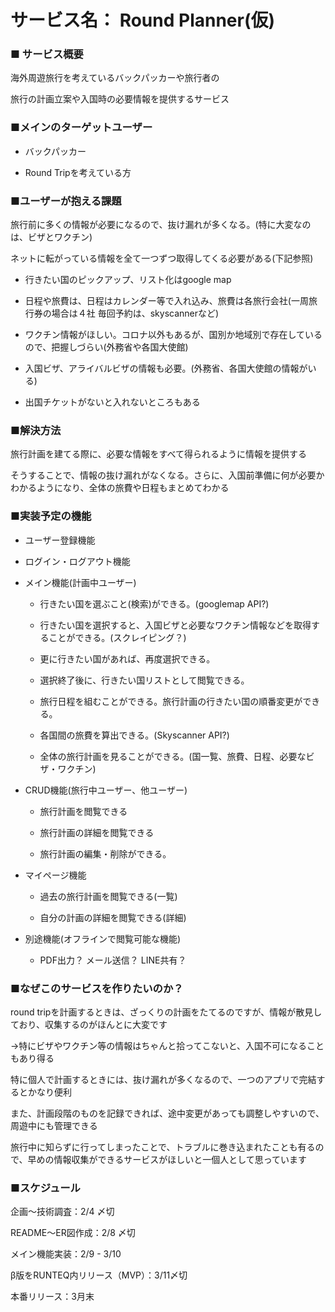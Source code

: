 # サービス名： Round Planner(仮)
### ■ サービス概要
海外周遊旅行を考えているバックパッカーや旅行者の

旅行の計画立案や入国時の必要情報を提供するサービス
### ■メインのターゲットユーザー
- バックパッカー

- Round Tripを考えている方

### ■ユーザーが抱える課題
旅行前に多くの情報が必要になるので、抜け漏れが多くなる。(特に大変なのは、ビザとワクチン)

ネットに転がっている情報を全て一つずつ取得してくる必要がある(下記参照)

- 行きたい国のピックアップ、リスト化はgoogle map

- 日程や旅費は、日程はカレンダー等で入れ込み、旅費は各旅行会社(一周旅行券の場合は４社 毎回予約は、skyscannerなど)

- ワクチン情報がほしい。コロナ以外もあるが、国別か地域別で存在しているので、把握しづらい(外務省や各国大使館)

- 入国ビザ、アライバルビザの情報も必要。(外務省、各国大使館の情報がいる)

- 出国チケットがないと入れないところもある
### ■解決方法
旅行計画を建てる際に、必要な情報をすべて得られるように情報を提供する

そうすることで、情報の抜け漏れがなくなる。さらに、入国前準備に何が必要かわかるようになり、全体の旅費や日程もまとめてわかる
### ■実装予定の機能
- ユーザー登録機能

- ログイン・ログアウト機能

- メイン機能(計画中ユーザー)

  - 行きたい国を選ぶこと(検索)ができる。(googlemap API?)

  - 行きたい国を選択すると、入国ビザと必要なワクチン情報などを取得することができる。(スクレイピング？)

  - 更に行きたい国があれば、再度選択できる。

  - 選択終了後に、行きたい国リストとして閲覧できる。

  - 旅行日程を組むことができる。旅行計画の行きたい国の順番変更ができる。

  - 各国間の旅費を算出できる。(Skyscanner API?)

  - 全体の旅行計画を見ることができる。(国一覧、旅費、日程、必要なビザ・ワクチン)

- CRUD機能(旅行中ユーザー、他ユーザー)

  - 旅行計画を閲覧できる

  - 旅行計画の詳細を閲覧できる

  - 旅行計画の編集・削除ができる。

- マイページ機能

  - 過去の旅行計画を閲覧できる(一覧)

  - 自分の計画の詳細を閲覧できる(詳細)

- 別途機能(オフラインで閲覧可能な機能)

  - PDF出力？ メール送信？ LINE共有？

### ■なぜこのサービスを作りたいのか？
 round tripを計画するときは、ざっくりの計画をたてるのですが、情報が散見しており、収集するのがほんとに大変です

 →特にビザやワクチン等の情報はちゃんと拾ってこないと、入国不可になることもあり得る

特に個人で計画するときには、抜け漏れが多くなるので、一つのアプリで完結するとかなり便利

また、計画段階のものを記録できれば、途中変更があっても調整しやすいので、周遊中にも管理できる

旅行中に知らずに行ってしまったことで、トラブルに巻き込まれたことも有るので、早めの情報収集ができるサービスがほしいと一個人として思っています

### ■スケジュール
  企画〜技術調査：2/4 〆切

  README〜ER図作成：2/8 〆切

  メイン機能実装：2/9 - 3/10

  β版をRUNTEQ内リリース（MVP）：3/11〆切

  本番リリース：3月末
